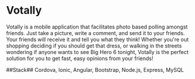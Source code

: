 Votally
=======

Votally is a mobile application that facilitates photo based polling amongst friends. Just take a picture, write a comment, and send it to your friends. Your friends will receive it and tell you what they think!
Whether you're out shopping deciding if you should get that dress, or walking in the streets wondering if anyone wants to see Big Hero 6 tonight, Votally is the perfect solution for you to get fast, easy opinions from your friends!

##Stack##
Cordova, Ionic, Angular, Bootstrap, Node.js, Express, MySQL


